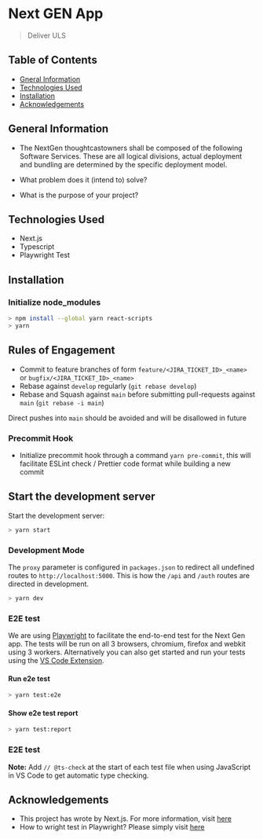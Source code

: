 # Next GEN App

> Deliver ULS

## Table of Contents

- [Gneral Information](#general-information)
- [Technologies Used](#technologies-used)
- [Installation](#installation)
- [Acknowledgements](#acknowledgements)

## General Information

- The NextGen thoughtcastowners shall be composed of the following Software Services. These are all logical divisions, actual deployment and bundling are determined by the specific deployment model.

- What problem does it (intend to) solve?
- What is the purpose of your project?

## Technologies Used

- Next.js
- Typescript
- Playwright Test

## Installation

### Initialize node_modules

```bash
> npm install --global yarn react-scripts
> yarn
```

## Rules of Engagement

- Commit to feature branches of form `feature/<JIRA_TICKET_ID>_<name>` or `bugfix/<JIRA_TICKET_ID>_<name>`
- Rebase against `develop` regularly (`git rebase develop`)
- Rebase and Squash against `main` before submitting pull-requests against `main` (`git rebase -i main`)

Direct pushes into `main` should be avoided and will be disallowed in future

### Precommit Hook

- Initialize precommit hook through a command `yarn pre-commit`, this will facilitate ESLint check / Prettier code format while building a new commit

## Start the development server

Start the development server:

```bash
> yarn start
```

### Development Mode

The `proxy` parameter is configured in `packages.json` to redirect all undefined routes to `http://localhost:5000`. This is how the `/api` and `/auth` routes are directed in development.

```bash
> yarn dev
```

### E2E test

We are using [Playwright](https://playwright.dev/) to facilitate the end-to-end test for the Next Gen app. The tests will be run on all 3 browsers, chromium, firefox and webkit using 3 workers.
Alternatively you can also get started and run your tests using the [VS Code Extension](https://playwright.dev/docs/getting-started-vscode).

#### Run e2e test

```bash
> yarn test:e2e
```

#### Show e2e test report

```bash
> yarn test:report
```

### E2E test

**Note:** Add `// @ts-check` at the start of each test file when using JavaScript in VS Code to get automatic type checking.

## Acknowledgements

- This project has wrote by Next.js. For more information, visit [here](https://nextjs.org/docs)
- How to wright test in Playwright?
  Please simply visit [here](https://playwright.dev/docs/writing-tests)
